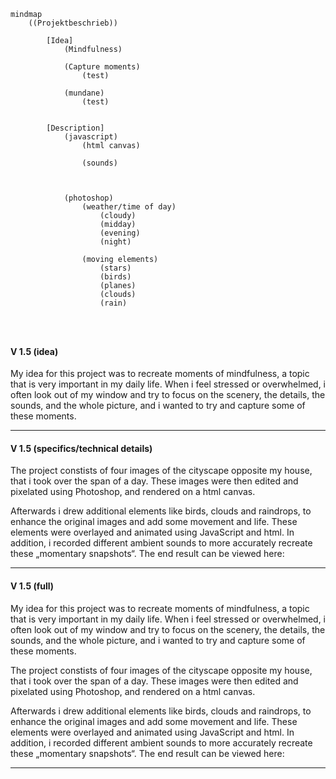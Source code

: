 ```mermaid
mindmap
    ((Projektbeschrieb))

        [Idea]
            (Mindfulness)

            (Capture moments)
                (test)

            (mundane)
                (test)


        [Description]
            (javascript)
                (html canvas)

                (sounds)
                


            (photoshop)
                (weather/time of day)
                    (cloudy)
                    (midday)
                    (evening)
                    (night)

                (moving elements)
                    (stars)
                    (birds)
                    (planes)
                    (clouds)
                    (rain)




```

#### V 1.5 (idea)

My idea for this project was to recreate moments of mindfulness, a topic that is very important in my daily life. 
When i feel stressed or overwhelmed, i often look out of my window and try to focus on the scenery, the details, the sounds, 
and the whole picture, and i wanted to try and capture some of these moments.

___


#### V 1.5 (specifics/technical details)

The project constists of four images of the cityscape opposite my house, that i took over the span of a day. 
These images were then edited and pixelated using Photoshop, and rendered on a html canvas. 

Afterwards i drew additional elements like birds, clouds and raindrops, to enhance the original images and add some movement and life. 
These elements were overlayed and animated using JavaScript and html. 
In addition, i recorded different ambient sounds to more accurately recreate these „momentary snapshots“. The end result can be viewed here:

___

#### V 1.5 (full)

My idea for this project was to recreate moments of mindfulness, a topic that 
is very important in my daily life. When i feel stressed or overwhelmed, i often look out of my window and try to focus on the scenery, the details, the sounds, and the whole picture, and i wanted to try and capture some of these moments.

The project constists of four images of the cityscape opposite my house, that i took over the span of a day. These images were then edited and pixelated using Photoshop, and rendered on a html canvas. 

Afterwards i drew additional elements like birds, clouds and raindrops, to 
enhance the original images and add some movement and life. These elements were overlayed and animated using JavaScript and html. In addition, i recorded different ambient sounds to more accurately recreate these „momentary 
snapshots“. The end result can be viewed here:

___